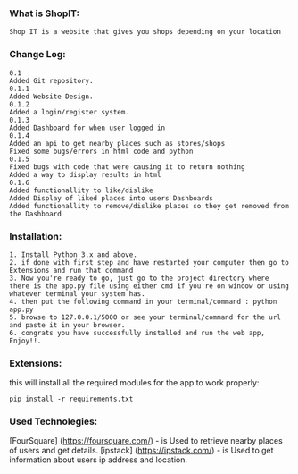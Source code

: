 ### What is ShopIT:

```
Shop IT is a website that gives you shops depending on your location
```

### Change Log:


```
0.1
Added Git repository.
0.1.1
Added Website Design.
0.1.2
Added a login/register system.
0.1.3
Added Dashboard for when user logged in
0.1.4
Added an api to get nearby places such as stores/shops
Fixed some bugs/errors in html code and python
0.1.5
Fixed bugs with code that were causing it to return nothing
Added a way to display results in html
0.1.6
Added functionallity to like/dislike
Added Display of liked places into users Dashboards
Added functionallity to remove/dislike places so they get removed from the Dashboard
```

### Installation:

```
1. Install Python 3.x and above.
2. if done with first step and have restarted your computer then go to Extensions and run that command
3. Now you're ready to go, just go to the project directory where there is the app.py file using either cmd if you're on window or using whatever terminal your system has.
4. then put the following command in your terminal/command : python app.py
5. browse to 127.0.0.1/5000 or see your terminal/command for the url and paste it in your browser.
6. congrats you have successfully installed and run the web app, Enjoy!!.
```

### Extensions:

<a> this will install all the required modules for the app to work properly:</a>
```
pip install -r requirements.txt

```

### Used Technolegies:

[FourSquare] (https://foursquare.com/) - is Used to retrieve nearby places of users and get details.
[ipstack] (https://ipstack.com/) - is Used to get information about users ip address and location.
